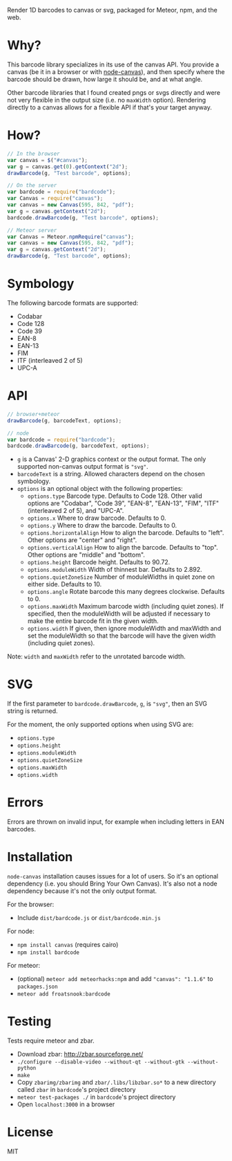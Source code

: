 Render 1D barcodes to canvas or svg, packaged for Meteor, npm, and the web.

Why?
====
This barcode library specializes in its use of the canvas API.  You provide a canvas (be it in a browser or with [node-canvas](https://github.com/Automattic/node-canvas)), and then specify where the barcode should be drawn, how large it should be, and at what angle.

Other barcode libraries that I found created pngs or svgs directly and were not very flexible in the output size (i.e. no `maxWidth` option).  Rendering directly to a canvas allows for a flexible API if that's your target anyway.

How?
====
```javascript
// In the browser
var canvas = $("#canvas");
var g = canvas.get(0).getContext("2d");
drawBarcode(g, "Test barcode", options);
```

```javascript
// On the server
var bardcode = require("bardcode");
var Canvas = require("canvas");
var canvas = new Canvas(595, 842, "pdf");
var g = canvas.getContext("2d");
bardcode.drawBarcode(g, "Test barcode", options);
```

```javascript
// Meteor server
var Canvas = Meteor.npmRequire("canvas");
var canvas = new Canvas(595, 842, "pdf");
var g = canvas.getContext("2d");
drawBarcode(g, "Test barcode", options);
```

Symbology
=========
The following barcode formats are supported:

* Codabar
* Code 128
* Code 39
* EAN-8
* EAN-13
* FIM
* ITF (interleaved 2 of 5)
* UPC-A

API
===
```javascript
// browser+meteor
drawBarcode(g, barcodeText, options);

// node
var bardcode = require("bardcode");
bardcode.drawBarcode(g, barcodeText, options);
```

* `g` is a Canvas' 2-D graphics context or the output format.  The only supported non-canvas output format is `"svg"`.
* `barcodeText` is a string.  Allowed characters depend on the chosen symbology.
* `options` is an optional object with the following properties:
    * `options.type` Barcode type.  Defaults to Code 128.  Other valid options are "Codabar", "Code 39", "EAN-8", "EAN-13", "FIM", "ITF" (interleaved 2 of 5), and "UPC-A".
    * `options.x` Where to draw barcode.  Defaults to 0.
    * `options.y` Where to draw the barcode.  Defaults to 0.
    * `options.horizontalAlign` How to align the barcode.  Defaults to "left".  Other options are "center" and "right".
    * `options.verticalAlign` How to align the barcode.  Defaults to "top".  Other options are "middle" and "bottom".
    * `options.height` Barcode height.  Defaults to 90.72.
    * `options.moduleWidth` Width of thinnest bar.  Defaults to 2.892.
    * `options.quietZoneSize` Number of moduleWidths in quiet zone on either side.  Defaults to 10.
    * `options.angle` Rotate barcode this many degrees clockwise.  Defaults to 0.
    * `options.maxWidth` Maximum barcode width (including quiet zones).  If specified, then the moduleWidth will be adjusted if necessary to make the entire barcode fit in the given width.
    * `options.width` If given, then ignore moduleWidth and maxWidth and set the moduleWidth so that the barcode will have the given width (including quiet zones).

Note: `width` and `maxWidth` refer to the unrotated barcode width.

SVG
===
If the first parameter to `bardcode.drawBarcode`, `g`, is `"svg"`, then an SVG string is returned.

For the moment, the only supported options when using SVG are:
* `options.type`
* `options.height`
* `options.moduleWidth`
* `options.quietZoneSize`
* `options.maxWidth`
* `options.width`

Errors
======
Errors are thrown on invalid input, for example when including letters in EAN barcodes.

Installation
============
`node-canvas` installation causes issues for a lot of users.  So it's an optional dependency (i.e. you should Bring Your Own Canvas).  It's also not a node dependency because it's not the only output format.

For the browser:
* Include `dist/bardcode.js` or `dist/bardcode.min.js`

For node:
* `npm install canvas` (requires cairo)
* `npm install bardcode`

For meteor:
* (optional) `meteor add meteorhacks:npm` and add `"canvas": "1.1.6"` to `packages.json`
* `meteor add froatsnook:bardcode`

Testing
=======
Tests require meteor and zbar.

* Download zbar: http://zbar.sourceforge.net/
* `./configure --disable-video --without-qt --without-gtk --without-python`
* `make`
* Copy `zbarimg/zbarimg` and `zbar/.libs/libzbar.so*` to a new directory called `zbar` in `bardcode`'s project directory
* `meteor test-packages ./` in `bardcode`'s project directory
* Open `localhost:3000` in a browser

License
=======
MIT

